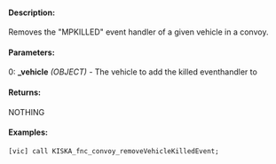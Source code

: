 #### Description:
Removes the "MPKILLED" event handler of a given vehicle in a convoy.

#### Parameters:
0: **_vehicle** *(OBJECT)* - The vehicle to add the killed eventhandler to

#### Returns:
NOTHING

#### Examples:
```sqf
[vic] call KISKA_fnc_convoy_removeVehicleKilledEvent;
```

